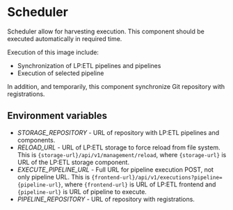 # Scheduler 
Scheduler allow for harvesting execution.
This component should be executed automatically in required time.

Execution of this image include:
* Synchronization of LP:ETL pipelines and pipelines
* Execution of selected pipeline

In addition, and temporarily, this component synchronize Git repository with registrations.

## Environment variables
* *STORAGE_REPOSITORY* - URL of repository with LP:ETL pipelines and components.
* *RELOAD_URL* - URL of LP:ETL storage to force reload from file system. 
  This is ```{storage-url}/api/v1/management/reload```, where ```{storage-url}``` is URL of the LP:ETL storage component.
* *EXECUTE_PIPELINE_URL* - Full URL for pipeline execution POST, not only pipeline URL.
  This is ```{frontend-url}/api/v1/executions?pipeline={pipeline-url}```, where ```{frontend-url}``` is URL of LP:ETL frontend and ```{pipeline-url}``` is URL of pipeline to execute.
* *PIPELINE_REPOSITORY* - URL of repository with registrations.
